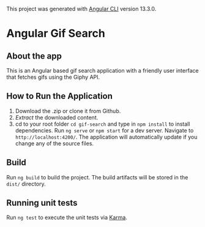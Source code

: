 This project was generated with [Angular CLI](https://github.com/angular/angular-cli) version 13.3.0.

# Angular Gif Search

## About the app

This is an Angular based gif search application with a friendly user interface that fetches gifs using the Giphy API.

## How to Run the Application

1.  Download the .zip or clone it from Github.
2.  _Extract_ the downloaded content.
3.  cd to your root folder `cd gif-search` and type in `npm install` to install dependencies.
    Run `ng serve` or `npm start` for a dev server. Navigate to `http://localhost:4200/`. The application will automatically update if you change any of the source files.

## Build

Run `ng build` to build the project. The build artifacts will be stored in the `dist/` directory.

## Running unit tests

Run `ng test` to execute the unit tests via [Karma](https://karma-runner.github.io).
